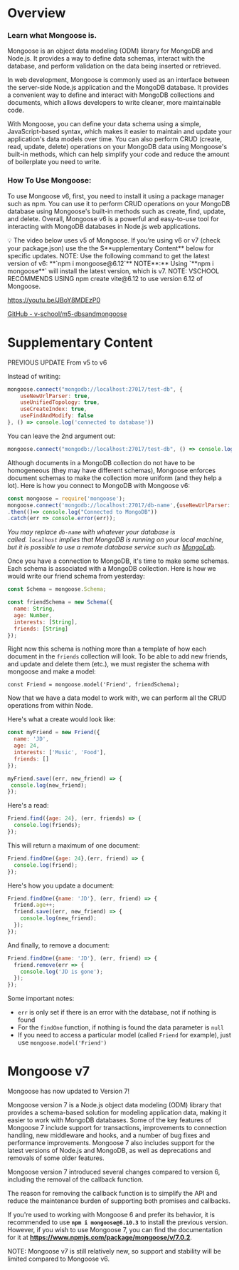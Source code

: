 

# Overview

### Learn what Mongoose is.

Mongoose is an object data modeling (ODM) library for MongoDB and Node.js. It provides a way to define data schemas, interact with the database, and perform validation on the data being inserted or retrieved.

In web development, Mongoose is commonly used as an interface between the server-side Node.js application and the MongoDB database. It provides a convenient way to define and interact with MongoDB collections and documents, which allows developers to write cleaner, more maintainable code.

With Mongoose, you can define your data schema using a simple, JavaScript-based syntax, which makes it easier to maintain and update your application's data models over time. You can also perform CRUD (create, read, update, delete) operations on your MongoDB data using Mongoose's built-in methods, which can help simplify your code and reduce the amount of boilerplate you need to write.

### How To Use Mongoose:

To use Mongoose v6, first, you need to install it using a package manager such as npm. You can use it to perform CRUD operations on your MongoDB database using Mongoose's built-in methods such as create, find, update, and delete. Overall, Mongoose v6 is a powerful and easy-to-use tool for interacting with MongoDB databases in Node.js web applications.

<aside>
💡 The video below uses v5 of Mongoose. If you’re using v6 or v7 (check your package.json) use the the S**upplementary Content** below for specific updates. 
NOTE: Use the following command to get the latest version of v6: **`npm i mongoose@6.12`**
NOTE**:** Using `**npm i mongoose**` will install the latest version, which is v7. 
NOTE: VSCHOOL RECOMMENDS USING npm create vite@6.12 to use version 6.12 of Mongoose.

</aside>

https://youtu.be/JBoY8MDEzP0

[GitHub - v-school/m5-dbsandmongoose](https://github.com/v-school/m5-dbsandmongoose)

# Supplementary Content

PREVIOUS UPDATE From v5 to v6

Instead of writing: 

```jsx
mongoose.connect("mongodb://localhost:27017/test-db", {
    useNewUrlParser: true,
    useUnifiedTopology: true,
    useCreateIndex: true,
    useFindAndModify: false
}, () => console.log('connected to database'))
```

You can leave the 2nd argument out:

```jsx
mongoose.connect("mongodb://localhost:27017/test-db", () => console.log('connected to database'))
```

Although documents in a MongoDB collection do not have to be homogeneous (they may have different schemas), Mongoose enforces document schemas to make the collection more uniform (and they help a lot). Here is how you connect to MongoDB with Mongoose v6:

```jsx
const mongoose = require('mongoose');
mongoose.connect('mongodb://localhost:27017/db-name',{useNewUrlParser: true})
.then(()=> console.log("Connected to MongoDB"))
.catch(err => console.error(err));

```

*You may replace `db-name` with whatever your database is called. `localhost` implies that MongoDB is running on your local machine, but it is possible to use a remote database service such as [MongoLab](https://mongolab.com/).*

Once you have a connection to MongoDB, it's time to make some schemas. Each schema is associated with a MongoDB collection. Here is how we would write our friend schema from yesterday:

```jsx
const Schema = mongoose.Schema;

const friendSchema = new Schema({
  name: String,
  age: Number,
  interests: [String],
  friends: [String]
});

```

Right now this schema is nothing more than a template of how each document in the `friends` collection will look. To be able to add new friends, and update and delete them (etc.), we must register the schema with mongoose and make a model:

```
const Friend = mongoose.model('Friend', friendSchema);

```

Now that we have a data model to work with, we can perform all the CRUD operations from within Node.

Here's what a create would look like:

```jsx
const myFriend = new Friend({
  name: 'JD',
  age: 24,
  interests: ['Music', 'Food'],
  friends: []
});

myFriend.save((err, new_friend) => {
 console.log(new_friend);
});

```

Here's a read:

```jsx
Friend.find({age: 24}, (err, friends) => {
  console.log(friends);
});

```

This will return a maximum of one document:

```jsx
Friend.findOne({age: 24},(err, friend) => {
  console.log(friend);
});

```

Here's how you update a document:

```jsx
Friend.findOne({name: 'JD'}, (err, friend) => {
  friend.age++;
  friend.save((err, new_friend) => {
    console.log(new_friend);
  });
});

```

And finally, to remove a document:

```jsx
Friend.findOne({name: 'JD'}, (err, friend) => {
  friend.remove(err => {
    console.log('JD is gone');
  });
});

```

Some important notes:

- `err` is only set if there is an error with the database, not if nothing is found
- For the `findOne` function, if nothing is found the data parameter is `null`
- If you need to access a particular model (called `Friend` for example), just use `mongoose.model('Friend')`

# Mongoose v7

Mongoose has now updated to Version 7!

Mongoose version 7 is a Node.js object data modeling (ODM) library that provides a schema-based solution for modeling application data, making it easier to work with MongoDB databases. Some of the key features of Mongoose 7 include support for transactions, improvements to connection handling, new middleware and hooks, and a number of bug fixes and performance improvements. Mongoose 7 also includes support for the latest versions of Node.js and MongoDB, as well as deprecations and removals of some older features.

Mongoose version 7 introduced several changes compared to version 6, including the removal of the callback function.

The reason for removing the callback function is to simplify the API and reduce the maintenance burden of supporting both promises and callbacks.

If you're used to working with Mongoose 6 and prefer its behavior, it is recommended to use **`npm i mongoose@6.10.3`** to install the previous version. However, if you wish to use Mongoose 7, you can find the documentation for it at **https://www.npmjs.com/package/mongoose/v/7.0.2**.

NOTE: Mongoose v7 is still relatively new, so support and stability will be limited compared to Mongoose v6.